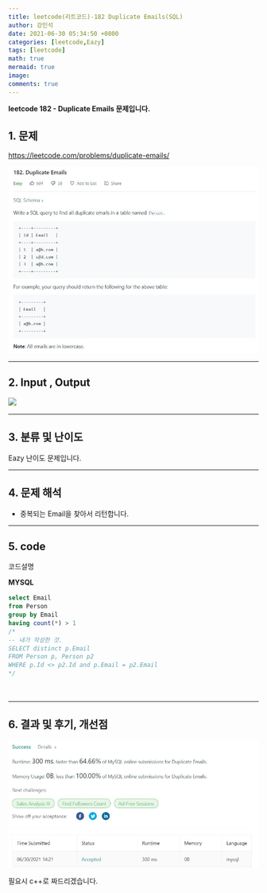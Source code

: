 ```yaml
---
title: leetcode(리트코드)-182 Duplicate Emails(SQL)
author: 강민석
date: 2021-06-30 05:34:50 +0800
categories: [leetcode,Eazy]
tags: [leetcode]
math: true
mermaid: true
image: 
comments: true
---
```


**leetcode 182 - Duplicate Emails 문제입니다.**

## 1. 문제
<https://leetcode.com/problems/duplicate-emails/> 

![](/assets/img/sample/leetcode/182/Problem.JPG)

-----  

## 2. Input , Output

![](/assets/img/sample/leetcode/182/input.JPG)  


-----  

## 3. 분류 및 난이도

Eazy 난이도 문제입니다.  


-----  

## 4. 문제 해석

- 중복되는 Email을 찾아서 리턴합니다.


-----  

## 5. code  

코드설명

**MYSQL**

```sql
select Email
from Person
group by Email
having count(*) > 1
/*
-- 내가 작성한 것.
SELECT distinct p.Email 
FROM Person p, Person p2
WHERE p.Id <> p2.Id and p.Email = p2.Email 
*/
      
            
```

-----

## 6. 결과 및 후기, 개선점



![](/assets/img/sample/leetcode/182/result.JPG)  

필요시 c++로 짜드리겠습니다.



